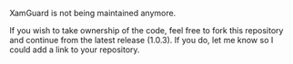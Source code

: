 XamGuard is not being maintained anymore.

If you wish to take ownership of the code, feel free to fork this repository and continue from the latest release (1.0.3). If you do, let me know so I could add a link to your repository.
